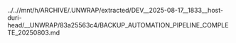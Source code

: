 ../..//mnt/h/ARCHIVE/.UNWRAP/extracted/DEV__2025-08-17__1833__host-duri-head/__UNWRAP/83a25563c4/BACKUP_AUTOMATION_PIPELINE_COMPLETE_20250803.md